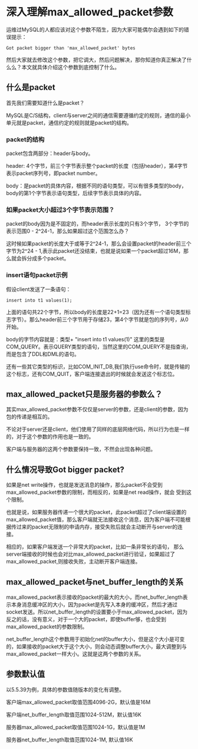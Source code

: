 # 深入理解max_allowed_packet参数

运维过MySQL的人都应该对这个参数不陌生，因为大家可能偶尔会遇到如下的错误提示：

```
Got packet bigger than 'max_allowed_packet' bytes
```
然后大家就去修改这个参数，把它调大，然后问题解决，那你知道你真正解决了什么么？本文就具体介绍这个参数到底控制了什么。


##  什么是packet

首先我们需要知道什么是packet？

MySQL是C/S结构，client与server之间的通信需要遵循约定的规则，通信的最小单元就是packet，通信约定的规则就是packet的结构。


###  packet的结构

packet包含两部分：header与body。

header: 4个字节，前三个字节表示整个packet的长度（包括header），第4字节表示packet序列号，即packet number。

body：是packet的具体内容，根据不同的语句类型，可以有很多类型的body，body的第1个字节表示语句类型，后续字节表示具体的内容。

### 如果packet大小超过3个字节表示范围？

packet的body因为是不固定的，而header表示长度的只有3个字节，
3个字节的表示范围0 - 2^24-1，那么如果超过这个范围怎么办？

这时候如果packet的长度大于或等于2^24-1，那么会设置packet的header前三个字节为2^24 - 1,表示此packet还没结束，也就是说如果一个packet超过16M，那么就会拆分成多个packet。


### insert语句packet示例

假设client发送了一条语句：

```
insert into t1 values(1);
```

上面的语句共22个字节，所以body的长度是22+1=23（因为还有一个语句类型标志字节）。那么header前三个字节用于存储23，第4个字节就是包的序列号，从0开始。

body的字节内容就是：类型+ "insert into t1 values(1)"
这里的类型是COM_QUERY。表示QUERY类型的语句，当然这里的COM_QUERY不是指查询，而是包含了DDL和DML的语句。

还有一些其它类型的标识，比如COM_INIT_DB,我们执行use命令时，就是传输的这个标志，还有COM_QUIT，客户端连接退出的时候就会发送这个标志位。


## max_allowed_packet只是服务器的参数么？

其实max_allowed_packet参数不仅仅是server的参数，还是client的参数，因为包的传递是相互的。

不论对于server还是client，他们使用了同样的底层网络代码，所以行为也是一样的，对于这个参数的作用也是一致的。

客户端与服务器的这两个参数要保持一致，不然会出现各种问题。


## 什么情况导致Got bigger packet?

如果是net write操作，也就是发送消息的操作，那么packet不会受到
max_allowed_packet参数的限制，而相反的，如果是net read操作，就会
受到这个限制。

也就是说，如果服务器传递一个很大的packet，此packet超过了client端设置的max_allowed_packet值，那么客户端就无法接收这个消息，因为客户端不可能根据传过来的packet无限制的申请内存，接受失败后就会主动断开与server的连接。

相应的，如果客户端发送一个非常大的packet，比如一条非常长的语句，
那么server端接收的时候也会对比max_allowed_packet进行验证，如果超过了max_allowed_packet,则接收失败，主动断开客户端连接。



## max_allowed_packet与net_buffer_length的关系

max_allowed_packet表示接收的packet的最大的大小，而net_buffer_length表示本身消息缓冲区的大小，因为packet是先写入本身的缓冲区，然后才通过socket发送。所以net_buffer_length的设置要小于max_allowed_packet，因为反之的话，没有意义，对于一个大的packet，即使buffer够，也会受到max_allowed_packet的参数限制。

net_buffer_length这个参数用于初始化net的buffer大小，但是这个大小是可变的，如果接收的packet大于这个大小，则会动态调整buffer大小，最大调整到与max_allowed_packet一样大小。这就是这两个参数的关系。


## 参数默认值

以5.5.39为例，具体的参数值随版本的变化有调整。

客户端max_allowed_packet取值范围4096-2G，默认值是16M

客户端net_buffer_length取值范围1024-512M，默认值16K

服务器max_allowed_packet取值范围1024-1G，默认值是1M

服务器net_buffer_length取值范围1024-1M, 默认值16K
